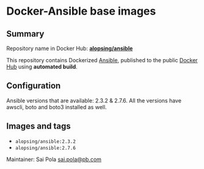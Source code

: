 Docker-Ansible base images
===================

## Summary

Repository name in Docker Hub: **[alopsing/ansible](https://cloud.docker.com/u/alopsing/repository/docker/alopsing/ansible)**

This repository contains Dockerized [Ansible](https://github.com/ansible/ansible), published to the public [Docker Hub](https://hub.docker.com/) using **automated build**.

## Configuration

Ansible versions that are available: 2.3.2 & 2.7.6. All the versions have awscli, boto and boto3 installed as well.

## Images and tags

  - `alopsing/ansible:2.3.2`
  - `alopsing/ansible:2.7.6`

Maintainer: Sai Pola <sai.pola@pb.com>
